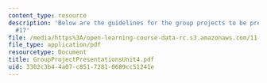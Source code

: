 ```yaml
---
content_type: resource
description: 'Below are the guidelines for the group projects to be presentedin lecture
  #17'
file: /media/https%3A/open-learning-course-data-rc.s3.amazonaws.com/11-201-gateway-planning-action-fall-2002/3302c3b44a07c85172810689cc51241e_GroupProjectPresentationsUnit4.pdf
file_type: application/pdf
resourcetype: Document
title: GroupProjectPresentationsUnit4.pdf
uid: 3302c3b4-4a07-c851-7281-0689cc51241e
---
```

